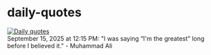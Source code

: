 # daily-quotes
[![Daily quotes](https://github.com/ceepu8/daily-quotes/actions/workflows/daily-quote.yml/badge.svg)](https://github.com/ceepu8/daily-quotes/actions/workflows/daily-quote.yml)<br/>
September 15, 2025 at 12:15 PM: "I was saying “I'm the greatest” long before I believed it." - Muhammad Ali
